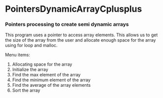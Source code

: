 # PointersDynamicArrayCplusplus
### Pointers processing to create semi dynamic arrays

This program uses a pointer to access array elements. This allows us to get the size of the array from the user and allocate enough space
for the array using for loop and malloc.

Menu items:
1.	Allocating space for the array
2.	Initialize the array 
3.	Find the max element of the array
4.	Find the minimum element of the array
5.	Find the average of the array elements
6.	Sort the array 

